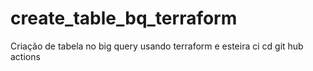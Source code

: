 # create_table_bq_terraform
Criação de tabela no big query usando terraform e esteira ci cd git hub actions
